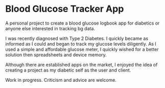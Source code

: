 # Blood Glucose Tracker App

A personal project to create a blood glucose logbook app for diabetics or anyone else interested in tracking bg data.

I was recently diagnosed with Type 2 Diabetes. I quickly became as informed as I could and began to track my glucose levels diligently.
As I used a simple and affordable glucose meter, I quickly wished for a better solution then spreadsheets and device memory. 

Although there are established apps on the market, I enjoyed the idea of creating a project as my diabetic self as the user and client.

Work in progress. Criticism and advice are welcome.
